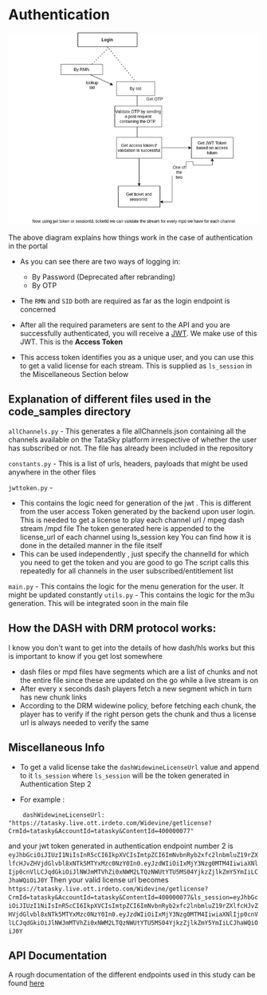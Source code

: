 # Authentication

![](/img/tsky.png)

The above diagram explains how things work in the case of authentication in the portal

- As you can see there are two ways of logging in:
  - By Password (Deprecated after rebranding)
  - By OTP

- The `RMN` and `SID` both are required as far as the login endpoint is concerned
- After all the required parameters are sent to the API and you are successfully authenticated, you will receive a [JWT](https://jwt.io/). We make use of this JWT. This is the **Access Token**
- This access token identifies you as a unique user, and you can use this to get a valid license for each stream. This is supplied as `ls_session` in the Miscellaneous Section below

## Explanation of different files used in the code_samples directory

```allChannels.py``` - This generates a file allChannels.json containing all the channels available on the TataSky platform irrespective of whether the user has subscribed or not. The file has already been included in the repository

```constants.py``` - This is a list of urls, headers, payloads that might be used anywhere in the other files

```jwttoken.py``` - 
+ This contains the logic need for generation of the jwt . This is different from the user access Token generated by the backend upon user login. This is needed to get a license to play each channel url / mpeg dash stream /mpd file
The token generated here is appended to the license_url of each channel using ls_session key
You can find how it is done in the detailed manner in the file itself
+ This can be used independently , just specify the channelId for which you need to get the token and you are good to go
The script calls this repeatedly for all channels in the user subscribed/entitlement list

```main.py``` - This contains the logic for the menu generation for the user. It might be updated constantly
```utils.py``` - This contains the logic for the m3u generation. This will be integrated soon in the main file

## How the DASH with DRM protocol works:

I know you don't want to get into the details of how dash/hls works but this is important to know if you get lost somewhere 

+ dash files or mpd files have segments which are a list of chunks and not the entire file since these are updated on the go while a live stream is on
+ After every x seconds dash players fetch a new segment which in turn has new chunk links 
+ According to the DRM widewine policy, before fetching each chunk,
the player has to verify if the right person gets the chunk and thus a license url is always needed to verify the same

## Miscellaneous Info 

- To get a valid license take the `dashWidewineLicenseUrl` value and append to it `ls_session` where `ls_session` will be the token generated in Authentication Step 2

- For example : 
```
    dashWidewineLicenseUrl: "https://tatasky.live.ott.irdeto.com/Widevine/getlicense?CrmId=tatasky&AccountId=tatasky&ContentId=400000077"
```
and your jwt token generated in authentication endpoint number 2 is 
```eyJhbGciOiJIUzI1NiIsInR5cCI6IkpXVCIsImtpZCI6ImNvbnRyb2xfc2lnbmluZ19rZXlfcHJvZHVjdGlvbl8xNTk5MTYxMzc0NzY0In0.eyJzdWIiOiIxMjY3Nzg0MTM4IiwiaXNlIjp0cnVlLCJqdGkiOiJlNWJmMTVhZi0xNWM2LTQzNWUtYTU5MS04YjkzZjlkZmY5YmIiLCJhaWQiOiJ0Y```
Then your valid license url becomes 
```https://tatasky.live.ott.irdeto.com/Widevine/getlicense?CrmId=tatasky&AccountId=tatasky&ContentId=400000077&ls_session=eyJhbGciOiJIUzI1NiIsInR5cCI6IkpXVCIsImtpZCI6ImNvbnRyb2xfc2lnbmluZ19rZXlfcHJvZHVjdGlvbl8xNTk5MTYxMzc0NzY0In0.eyJzdWIiOiIxMjY3Nzg0MTM4IiwiaXNlIjp0cnVlLCJqdGkiOiJlNWJmMTVhZi0xNWM2LTQzNWUtYTU5MS04YjkzZjlkZmY5YmIiLCJhaWQiOiJ0Y```

## API Documentation
A rough documentation of the different endpoints used in this study can be found [here](apidoc.md)
